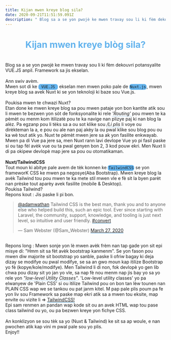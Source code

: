 ```yaml
---
title: Kijan mwen kreye blog sila?
date: 2020-09-21T11:51:59.091Z
description: " Blog sa a se yon pwojè ke mwen travay sou li ki fèm dekouvri potansyalite VUE.JS anpil. Framework sa jis ekselan. Ann swiv avèm..."
---
```


<div>
    <h1 class ="premye">Kijan mwen kreye blòg sila?</h1>
    <p> Blog sa a se yon pwojè ke mwen travay sou li ki fèm dekouvri potansyalite VUE.JS anpil. Framework sa jis ekselan.</br>
    <br> Ann swiv avèm. <br> Mwen sot di ke <code> VUE.JS </code> ekselan men mwen poko pale de <code>Nuxt.js</code>, mwen kreye blog sa avek Nuxt ki se yon teknoloji ki baze sou  Vue.js.</br> <br/> Poukisa mwen te chwazi Nuxt?</br> Etan done ke mwen kreye blog sa pou mwen pataje yon bon kantite atik sou li mwen te bezwen yon sòt de fonksyonalite ki rele <em>'Routing'</em> pou mwen te ka pèmèt ou menm kom itilizatè pou te ka navige nan plizye paj ki nan blog la alèz. Pa egzanp pou li tèks sa a ou sot klike sou <em>/Li plis </em> li voye ou dirèkteman la a, e pou ou ale nan paj akèy la ou pwal klike sou blog pou ou ka wè tout atik yo. Nuxt te pèmèt  mwen jere sa ak yon fasilite enkwayab. Mwen pa di Vue pa jere sa, men Nuxt rann lavi devlope Vue yo pi fasil paske si ou tap fèl avèk vue ou ta pwal genyen bon 2, 3 kod pouw ekri. Men Nuxt li di pa okipew devlopè map jere sa pou ou otomatikaman.</br> </br> 
    <strong> 
    Nuxt/TailwindCSS </strong> </br> Tout moun ki abitye pale avem de tèk konnen ke <code>TailwindCSS</code> se yon frameworK CSS ke mwen pa negosye(Aba Bootstrap).  Mwen kreye blog la avèk Tailwind tou pou mwen te ka mete stil mwen vle e fè sit la byen parèt nan prèske tout aparèy avek fasilite (mobile & Desktop). </br> Poukisa Tailwind? </br> Repons kout : Jis paske li pi bon. <blockquote class="twitter-tweet"><p lang="en" dir="ltr"><a href="https://twitter.com/adamwathan?ref_src=twsrc%5Etfw">@adamwathan</a> Tailwind CSS is the best man, thank you and to anyone else who helped build this, such an epic tool. Ever since starting with Laravel, the community, support, knowledge, and tooling is just next level, so intuitive and user friendly. <a href="https://twitter.com/hashtag/convert?src=hash&amp;ref_src=twsrc%5Etfw">#convert</a></p>&mdash; Sam Webster (@Sam_Webster) <a href="https://twitter.com/Sam_Webster/status/1243685813637902337?ref_src=twsrc%5Etfw">March 27, 2020</a></blockquote> <script async src="https://platform.twitter.com/widgets.js" charset="utf-8"></script>
    </br> Repons long : Mwen sonje yon lè mwen avèk frèm nan tap gade yon sit epi misye di: "Hmm sit sa fèt avèk bootstrap kanmenm". Se yon fason pou mwen diw majorite sit bootstrap yo sanble, paske li ofriw bagay ki deja dizay se modifye ou pwal modifye, se sa an gwo moun kap itilize Bootstrap yo fè (kopye/kole/modifye). Men Tailwind li di non, fok devlopè yo gen lib chwa pou dizay sit yo jan yo vle, sa nap fè nou menm nap jis bay yo sa yo rele yon <em> "low-level Utility Classes"</em>. 'Low-level utility classes' yo pa elwanyew de 'Plain CSS' si ou itilize Tailwind pou on bon tan lèw tounen nan PLAIN CSS wap we se tankou ou pat janm kitel. M pap pale plis poum pa fe yon liv sou Framework sa paske map ekri atik sa a mwen tou eksite, map envite ou vizite li => <a href="https://www.tailwindcss.com/" target="_blank">TailwindCSS!</a> </br> Epi sam renmen an  pandan wap kode sit ou an avek HTML wap tou pase class tailwind ou yo, ou pa bezwen kreye yon fichye CSS.</br></br> 
    An konklizyon se sou tèk sa yo (Nuxt & Tailwind) ke sit sa ap woule, e nan pwochen atik kap vini m pwal pale sou yo plis. </br>
    Enjoy!! 
    </p>

</div>

<style>

.premye{
  color:#63B3ED;
  font-weight : bold;
  font-size: 28px;
  text-align : center;
  padding-bottom : 20px;
}

em{
    border-bottom : 1px dotted #63B3ED;
}

code{
    background-color : #63B3ED;
    border-radius : 7px;
    padding: 2px; 
}

a{
     border-bottom : 1px solid #63B3ED;
}


</style>
